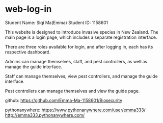 # web-log-in

Student Name: Siqi Ma(Emma)
Student ID: 1158601


This website is designed to introduce invasive species in New Zealand. The main page is a login page, which includes a separate registration interface. 

There are three roles available for login, and after logging in, each has its respective dashboard. 

Admins can manage themselves, staff, and pest controllers, as well as manage the guide interface. 

Staff can manage themselves, view pest controllers, and manage the guide interface. 

Pest controllers can manage themselves and view the guide page.

github: https://github.com/Emma-Ma-1158601/Biosecurity

pythonanywhere: https://www.pythonanywhere.com/user/emma333/
                http://emma333.pythonanywhere.com/